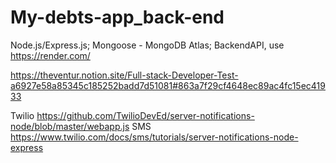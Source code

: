 # My-debts-app_back-end
Node.js/Express.js; Mongoose - MongoDB Atlas; BackendAPI, use https://render.com/

https://theventur.notion.site/Full-stack-Developer-Test-a6927e58a85345c185252badd7d51081#863a7f29cf4648ec89ac4fc15ec41933

Twilio
https://github.com/TwilioDevEd/server-notifications-node/blob/master/webapp.js
SMS https://www.twilio.com/docs/sms/tutorials/server-notifications-node-express
